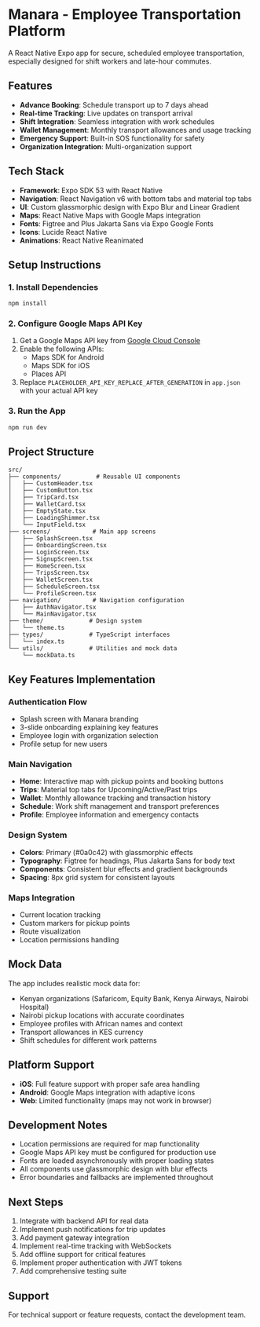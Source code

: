 # Manara - Employee Transportation Platform

A React Native Expo app for secure, scheduled employee transportation, especially designed for shift workers and late-hour commutes.

## Features

- **Advance Booking**: Schedule transport up to 7 days ahead
- **Real-time Tracking**: Live updates on transport arrival
- **Shift Integration**: Seamless integration with work schedules
- **Wallet Management**: Monthly transport allowances and usage tracking
- **Emergency Support**: Built-in SOS functionality for safety
- **Organization Integration**: Multi-organization support

## Tech Stack

- **Framework**: Expo SDK 53 with React Native
- **Navigation**: React Navigation v6 with bottom tabs and material top tabs
- **UI**: Custom glassmorphic design with Expo Blur and Linear Gradient
- **Maps**: React Native Maps with Google Maps integration
- **Fonts**: Figtree and Plus Jakarta Sans via Expo Google Fonts
- **Icons**: Lucide React Native
- **Animations**: React Native Reanimated

## Setup Instructions

### 1. Install Dependencies
```bash
npm install
```

### 2. Configure Google Maps API Key
1. Get a Google Maps API key from [Google Cloud Console](https://console.cloud.google.com/)
2. Enable the following APIs:
   - Maps SDK for Android
   - Maps SDK for iOS
   - Places API
3. Replace `PLACEHOLDER_API_KEY_REPLACE_AFTER_GENERATION` in `app.json` with your actual API key

### 3. Run the App
```bash
npm run dev
```

## Project Structure

```
src/
├── components/          # Reusable UI components
│   ├── CustomHeader.tsx
│   ├── CustomButton.tsx
│   ├── TripCard.tsx
│   ├── WalletCard.tsx
│   ├── EmptyState.tsx
│   ├── LoadingShimmer.tsx
│   └── InputField.tsx
├── screens/            # Main app screens
│   ├── SplashScreen.tsx
│   ├── OnboardingScreen.tsx
│   ├── LoginScreen.tsx
│   ├── SignupScreen.tsx
│   ├── HomeScreen.tsx
│   ├── TripsScreen.tsx
│   ├── WalletScreen.tsx
│   ├── ScheduleScreen.tsx
│   └── ProfileScreen.tsx
├── navigation/         # Navigation configuration
│   ├── AuthNavigator.tsx
│   └── MainNavigator.tsx
├── theme/             # Design system
│   └── theme.ts
├── types/             # TypeScript interfaces
│   └── index.ts
└── utils/             # Utilities and mock data
    └── mockData.ts
```

## Key Features Implementation

### Authentication Flow
- Splash screen with Manara branding
- 3-slide onboarding explaining key features
- Employee login with organization selection
- Profile setup for new users

### Main Navigation
- **Home**: Interactive map with pickup points and booking buttons
- **Trips**: Material top tabs for Upcoming/Active/Past trips
- **Wallet**: Monthly allowance tracking and transaction history
- **Schedule**: Work shift management and transport preferences
- **Profile**: Employee information and emergency contacts

### Design System
- **Colors**: Primary (#0a0c42) with glassmorphic effects
- **Typography**: Figtree for headings, Plus Jakarta Sans for body text
- **Components**: Consistent blur effects and gradient backgrounds
- **Spacing**: 8px grid system for consistent layouts

### Maps Integration
- Current location tracking
- Custom markers for pickup points
- Route visualization
- Location permissions handling

## Mock Data

The app includes realistic mock data for:
- Kenyan organizations (Safaricom, Equity Bank, Kenya Airways, Nairobi Hospital)
- Nairobi pickup locations with accurate coordinates
- Employee profiles with African names and context
- Transport allowances in KES currency
- Shift schedules for different work patterns

## Platform Support

- **iOS**: Full feature support with proper safe area handling
- **Android**: Google Maps integration with adaptive icons
- **Web**: Limited functionality (maps may not work in browser)

## Development Notes

- Location permissions are required for map functionality
- Google Maps API key must be configured for production use
- Fonts are loaded asynchronously with proper loading states
- All components use glassmorphic design with blur effects
- Error boundaries and fallbacks are implemented throughout

## Next Steps

1. Integrate with backend API for real data
2. Implement push notifications for trip updates
3. Add payment gateway integration
4. Implement real-time tracking with WebSockets
5. Add offline support for critical features
6. Implement proper authentication with JWT tokens
7. Add comprehensive testing suite

## Support

For technical support or feature requests, contact the development team.